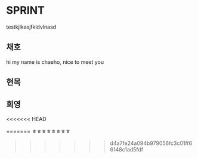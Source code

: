 # SPRINT

testkjlkasjfkldvlnasd

## 채호


hi my name is chaeho, nice to meet you


## 현목

## 희영
<<<<<<< HEAD

=======
ㅎㅎㅎㅎㅎㅎㅎㅎ
>>>>>>> d4a7fe24a094b979056fc3c01ff66148c1ad5fdf
